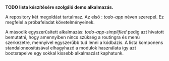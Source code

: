 **TODO lista készítésére szolgáló demo alkalmazás.**

A repository két megoldást tartalmaz. Az első : _todo-app_ néven szerepel. Ez megfelel a próbafeladat követelményeinek.

A második egyszerűsített alkalmazás: _todo-app-simplified_ pedig azt hivatott bemutatni, hogy amennyiben nincs szükség a routingra és menü szerkezetre, mennyivel egyszerűbb tud lenni a kódbázis.
A lista komponens standaloneosításával elhagyhazó a modulok használata így azt bootsrapelve egy sokkal kissebb alkalmazást kaphatunk.
